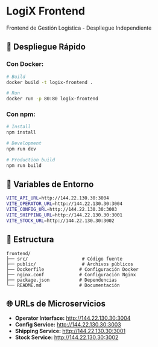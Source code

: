 # LogiX Frontend

Frontend de Gestión Logística - Despliegue Independiente

## 🚀 Despliegue Rápido

### Con Docker:
```bash
# Build
docker build -t logix-frontend .

# Run
docker run -p 80:80 logix-frontend
```

### Con npm:
```bash
# Install
npm install

# Development
npm run dev

# Production build
npm run build
```

## 🔧 Variables de Entorno

```bash
VITE_API_URL=http://144.22.130.30:3004
VITE_OPERATOR_URL=http://144.22.130.30:3004
VITE_CONFIG_URL=http://144.22.130.30:3003
VITE_SHIPPING_URL=http://144.22.130.30:3001
VITE_STOCK_URL=http://144.22.130.30:3002
```

## 📁 Estructura

```
frontend/
├── src/                    # Código fuente
├── public/                 # Archivos públicos
├── Dockerfile             # Configuración Docker
├── nginx.conf             # Configuración Nginx
├── package.json           # Dependencias
└── README.md              # Documentación
```

## 🌐 URLs de Microservicios

- **Operator Interface:** http://144.22.130.30:3004
- **Config Service:** http://144.22.130.30:3003
- **Shipping Service:** http://144.22.130.30:3001
- **Stock Service:** http://144.22.130.30:3002